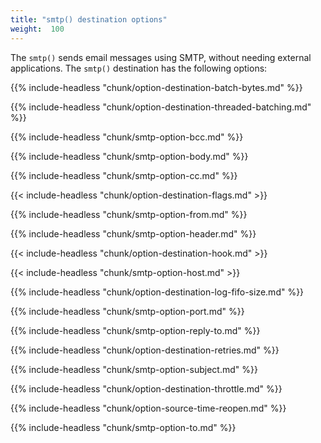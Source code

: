 ```yaml
---
title: "smtp() destination options"
weight:  100
---
```

<!-- DISCLAIMER: This file is based on the syslog-ng Open Source Edition documentation https://github.com/balabit/syslog-ng-ose-guides/commit/2f4a52ee61d1ea9ad27cb4f3168b95408fddfdf2 and is used under the terms of The syslog-ng Open Source Edition Documentation License. The file has been modified by Axoflow. -->

The `smtp()` sends email messages using SMTP, without needing external applications. The `smtp()` destination has the following options:

{{% include-headless "chunk/option-destination-batch-bytes.md" %}}

{{% include-headless "chunk/option-destination-threaded-batching.md" %}}

{{% include-headless "chunk/smtp-option-bcc.md" %}}

{{% include-headless "chunk/smtp-option-body.md" %}}

{{% include-headless "chunk/smtp-option-cc.md" %}}

{{< include-headless "chunk/option-destination-flags.md" >}}

{{% include-headless "chunk/smtp-option-from.md" %}}

{{% include-headless "chunk/smtp-option-header.md" %}}

{{< include-headless "chunk/option-destination-hook.md" >}}

{{< include-headless "chunk/smtp-option-host.md" >}}

{{% include-headless "chunk/option-destination-log-fifo-size.md" %}}

{{% include-headless "chunk/smtp-option-port.md" %}}

{{% include-headless "chunk/smtp-option-reply-to.md" %}}

{{% include-headless "chunk/option-destination-retries.md" %}}

{{% include-headless "chunk/smtp-option-subject.md" %}}

{{% include-headless "chunk/option-destination-throttle.md" %}}

{{% include-headless "chunk/option-source-time-reopen.md" %}}

{{% include-headless "chunk/smtp-option-to.md" %}}
